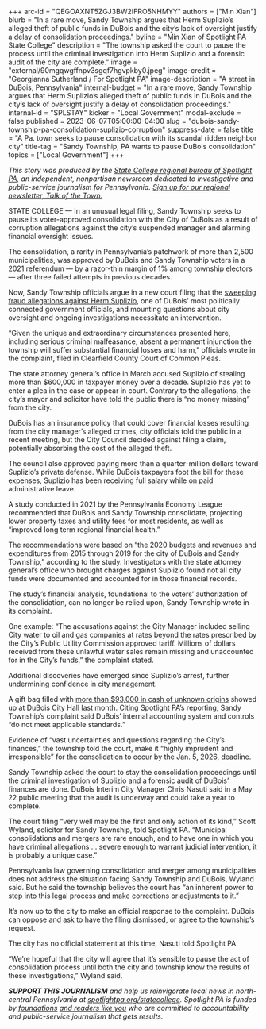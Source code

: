 +++
arc-id = "QEGOAXNT5ZGJ3BW2IFRO5NHMYY"
authors = ["Min Xian"]
blurb = "In a rare move, Sandy Township argues that Herm Suplizio’s alleged theft of public funds in DuBois and the city’s lack of oversight justify a delay of consolidation proceedings."
byline = "Min Xian of Spotlight PA State College"
description = "The township asked the court to pause the process until the criminal investigation into Herm Suplizio and a forensic audit of the city are complete."
image = "external/90mgqwgffnpv3sgqf7hgvpkby0.jpeg"
image-credit = "Georgianna Sutherland / For Spotlight PA"
image-description = "A street in DuBois, Pennsylvania"
internal-budget = "In a rare move, Sandy Township argues that Herm Suplizio’s alleged theft of public funds in DuBois and the city’s lack of oversight justify a delay of consolidation proceedings."
internal-id = "SPLSTAY"
kicker = "Local Government"
modal-exclude = false
published = 2023-06-07T05:00:00-04:00
slug = "dubois-sandy-township-pa-consolidation-suplizio-corruption"
suppress-date = false
title = "A Pa. town seeks to pause consolidation with its scandal ridden neighbor city"
title-tag = "Sandy Township, PA wants to pause DuBois consolidation"
topics = ["Local Government"]
+++

<i>This story was produced by the </i><a href="https://www.spotlightpa.org/statecollege"><i>State College regional bureau of Spotlight PA</i></a><i>, an independent, nonpartisan newsroom dedicated to investigative and public-service journalism for Pennsylvania. </i><a href="https://www.spotlightpa.org/newsletters/talkofthetown"><i>Sign up for our regional newsletter, Talk of the Town.</i></a>

STATE COLLEGE — In an unusual legal filing, Sandy Township seeks to pause its voter-approved consolidation with the City of DuBois as a result of corruption allegations against the city’s suspended manager and alarming financial oversight issues.

The consolidation, a rarity in Pennsylvania’s patchwork of more than 2,500 municipalities, was approved by DuBois and Sandy Township voters in a 2021 referendum — by a razor-thin margin of 1% among township electors — after three failed attempts in previous decades.

Now, Sandy Township officials argue in a new court filing that the <a href="https://www.spotlightpa.org/statecollege/2023/04/pa-attorney-general-dubois-herm-suplizio-charges/">sweeping fraud allegations against Herm Suplizio</a>, one of DuBois’ most politically connected government officials, and mounting questions about city oversight and ongoing investigations necessitate an intervention.

“Given the unique and extraordinary circumstances presented here, including serious criminal malfeasance, absent a permanent injunction the township will suffer substantial financial losses and harm,” officials wrote in the complaint, filed in Clearfield County Court of Common Pleas.

<script src="https://www.spotlightpa.org/embed.js" async></script><div data-spl-embed-version="1" data-spl-src="https://www.spotlightpa.org/embeds/newsletter/?cta=Sign%20up%20for%20our%20new%20regional%20newsletter%2C%20%3Cb%3ETalk%20of%20the%20Town%3C%2Fb%3E%2C%20and%20get%20all%20the%20news%20and%20notes%20from%20State%20College%20and%20north-central%20PA.&button=Sign%20Up%20Now&preselect=state_college&eyebrow=DON'T%20MISS%20A%20BEAT"></div>

The state attorney general’s office in March accused Suplizio of stealing more than $600,000 in taxpayer money over a decade. Suplizio has yet to enter a plea in the case or appear in court. Contrary to the allegations, the city’s mayor and solicitor have told the public there is “no money missing” from the city.

DuBois has an insurance policy that could cover financial losses resulting from the city manager’s alleged crimes, city officials told the public in a recent meeting, but the City Council decided against filing a claim, potentially absorbing the cost of the alleged theft.

The council also approved paying more than a quarter-million dollars toward Suplizio’s private defense. While DuBois taxpayers foot the bill for these expenses, Suplizio has been receiving full salary while on paid administrative leave.

A study conducted in 2021 by the Pennsylvania Economy League recommended that DuBois and Sandy Township consolidate, projecting lower property taxes and utility fees for most residents, as well as “improved long term regional financial health.”

The recommendations were based on “the 2020 budgets and revenues and expenditures from 2015 through 2019 for the city of DuBois and Sandy Township,” according to the study. Investigators with the state attorney general’s office who brought charges against Suplizio found not all city funds were documented and accounted for in those financial records.

The study’s financial analysis, foundational to the voters’ authorization of the consolidation, can no longer be relied upon, Sandy Township wrote in its complaint.

One example: “The accusations against the City Manager included selling City water to oil and gas companies at rates beyond the rates prescribed by the City’s Public Utility Commission approved tariff. Millions of dollars received from these unlawful water sales remain missing and unaccounted for in the City’s funds,” the complaint stated.

Additional discoveries have emerged since Suplizio’s arrest, further undermining confidence in city management.

A gift bag filled with <a href="https://www.spotlightpa.org/statecollege/2023/05/pa-dubois-herm-suplizio-toni-cherry-cash-city-hall/">more than $93,000 in cash of unknown origins</a> showed up at DuBois City Hall last month. Citing Spotlight PA’s reporting, Sandy Township’s complaint said DuBois’ internal accounting system and controls “do not meet applicable standards.”

Evidence of “vast uncertainties and questions regarding the City’s finances,” the township told the court, make it “highly imprudent and irresponsible” for the consolidation to occur by the Jan. 5, 2026, deadline.

Sandy Township asked the court to stay the consolidation proceedings until the criminal investigation of Suplizio and a forensic audit of DuBois’ finances are done. DuBois Interim City Manager Chris Nasuti said in a May 22 public meeting that the audit is underway and could take a year to complete.

<script src="https://www.spotlightpa.org/embed.js" async></script><div data-spl-embed-version="1" data-spl-src="https://www.spotlightpa.org/embeds/donate/"></div>

The court filing “very well may be the first and only action of its kind,” Scott Wyland, solicitor for Sandy Township, told Spotlight PA. “Municipal consolidations and mergers are rare enough, and to have one in which you have criminal allegations … severe enough to warrant judicial intervention, it is probably a unique case.”

Pennsylvania law governing consolidation and merger among municipalities does not address the situation facing Sandy Township and DuBois, Wyland said. But he said the township believes the court has “an inherent power to step into this legal process and make corrections or adjustments to it.”

It’s now up to the city to make an official response to the complaint. DuBois can oppose and ask to have the filing dismissed, or agree to the township’s request.

The city has no official statement at this time, Nasuti told Spotlight PA.

“We’re hopeful that the city will agree that it’s sensible to pause the act of consolidation process until both the city and township know the results of these investigations,” Wyland said.

<i><b>SUPPORT THIS JOURNALISM</b></i><i> and help us reinvigorate local news in north-central Pennsylvania at </i><a href="https://www.spotlightpa.org/donate?campaign=701Dn000000Ygq1IAC&utm_source=www.spotlightpa.org&utm_medium=statecollege:section&utm_campaign=statecollege:main"><i>spotlightpa.org/statecollege</i></a><i>. Spotlight PA is funded by </i><a href="https://www.spotlightpa.org/support"><i>foundations</i></a><i> </i><a href="https://www.spotlightpa.org/support"><i>and readers like you</i></a><i> who are committed to accountability and public-service journalism that gets results.</i>
